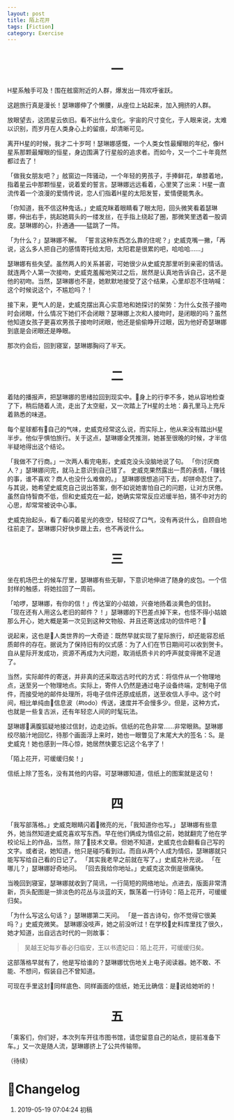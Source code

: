```yaml
---
layout: post
title: 陌上花开
tags: [Fiction]
category: Exercise
---
```


# <center> 一

H星系触手可及！围在舷窗附近的人群，爆发出一阵欢呼雀跃。

这趟旅行真是漫长！瑟琳娜伸了个懒腰，从座位上站起来，加入拥挤的人群。

放眼望去，这团星云依旧。看不出什么变化。宇宙的尺寸变化，于人眼来说，太难以识别，而岁月在人类身心上的留痕，却清晰可见。

离开H星的时候，我才二十岁呵！瑟琳娜感慨，一个人类女性最耀眼的年纪，像H星系那颗最耀眼的恒星，身边围满了行星般的追求者。而如今，又一个二十年竟然都过去了！

「做我女朋友吧？」舷窗边一阵骚动，一个年轻的男孩子，手捧鲜花，单膝着地，指着星云中那颗恒星，说着爱的誓言。瑟琳娜远远看着，心里笑了出来：H星一直流传着一个浪漫的爱情传说，恋人们指着H星的太阳发誓，爱情便能隽永。

「你知道，我不信这种鬼话。」史威克眯着眼睛看了眼太阳，回头微笑看着瑟琳娜，伸出右手，挑起她肩头的一缕发丝，在手指上绕起了圈，那微笑里透着一股调皮。瑟琳娜的心，扑通通——猛跳了一阵。

「为什么？」瑟琳娜不解。
「誓言这种东西怎么靠的住呢？」史威克嘴一撇，「再说，这么多人把自己的感情寄托给太阳，太阳君是很累的吧，哈哈哈……」

瑟琳娜有些失望。虽然两人的关系甚密，可她很少从史威克那里听到亲密的情话。就连两个人第一次接吻，史威克羞赧地笑过之后，居然是认真地告诉自己，这不是他的初吻。当然，瑟琳娜也不是，她默默地接受了这个结果，心里却忍不住呐喊：这个时候说这个，不尴尬吗？！

接下来，更气人的是，史威克摆出真心实意地和她探讨的架势：为什么女孩子接吻时会闭眼，什么情况下她们不会闭眼？瑟琳娜上次和人接吻时，是闭眼的吗？虽然他知道女孩子更喜欢男孩子接吻时闭眼，他还是偷偷睁开过眼，因为他好奇瑟琳娜到底是会闭眼还是睁眼。

那次约会后，回到寝室，瑟琳娜胸闷了半天。

# <center> 二

着陆的播报声，把瑟琳娜的思绪拉回到现实中。身上的行李不多，她从容地检查了下，稍后随着人流，走出了太空艇，又一次踏上了H星的土地：鼻孔里马上充斥着熟悉的味道。

每个星球都有自己的气味，史威克经常这么说，而实际上，他从来没有踏出H星半步。他似乎惧怕旅行。关于这点，瑟琳娜全凭推测，她甚至很晚的时候，才半信半疑地得出这个结论。

「我做不了行商。」一次两人看完电影，史威克没头没脑地说了句。
「你讨厌商人？」瑟琳娜问完，就马上意识到自己错了。
史威克果然露出一贯的表情，「赚钱的事，谁不喜欢？商人也没什么难做的。」
瑟琳娜很想追问下去，却拼命忍住了。与其说，她希望史威克自己说出答案，倒不如说她害怕自己的问题，让对方厌倦。虽然自恃智商不低，但和史威克在一起，她确实常常反应迟缓半拍，猜不中对方的心思，却常常被说中心事。

史威克抬起头，看了看闪着星光的夜空，轻轻叹了口气，没有再说什么，自顾自地往前走了。瑟琳娜只好快步跟上去，也不再说什么。

# <center> 三

坐在机场巴士的候车厅里，瑟琳娜有些无聊，下意识地伸进了随身的皮包。一个信封样的触感，将她拉回了一周前。

「哈啰，瑟琳娜，有你的信！」传达室的小姑娘，兴奋地扬着淡黄色的信封。
「现在还有人用这么老旧的邮件？！」瑟琳娜的下巴差点掉下来，也怪不得小姑娘那么开心，她大概是第一次见到这种文物般、并且还寄送成功的信件吧？

说起来，这也是人类世界的一大奇迹：既然早就实现了星际旅行，却还能容忍纸质邮件的存在。据说为了保持旧有的仪式感：为了人们在节日期间可以收到贺卡。自从星际开发成功，资源不再成为大问题，取消纸质卡片的呼声就变得微不足道了。

当然，实际邮件的寄送，并非真的还采取远古时代的方式：将信件从一个物理地点，送至另一个物理地点。实际上，寄件人仍然是通过电子设备终端，定制电子信件，而接受地的邮件处理所，将电子信件还原成纸质，送至收信人手中。这个时间，相比单纯由信息波（#todo）传送，速度并不会慢多少。但是，这种方式，也就是一些复古派，还有年轻恋人间的时髦玩法。

瑟琳娜满腹狐疑地接过信封，边走边拆。信纸的花色非常……非常眼熟。瑟琳娜绞尽脑汁地回忆，待那个画面浮上来时，她也一眼瞥见了末尾大大的签名：S。是史威克！她也感到一阵心惊，她居然快要忘记这个名字了！

「陌上花开，可缓缓归矣！」

信纸上除了签名，没有其他的内容。可瑟琳娜知道，信纸上的图案就是这句！

# <center> 四

「我写部落格。」史威克眼睛闪着微亮的光，「我知道你也写。」
瑟琳娜有些意外，她当然知道史威克喜欢写东西。早在他们俩成为情侣之前，她就翻完了他在学校论坛上的作品，当然，除了技术文章。但她不知道，史威克也会翻看自己写的文字。或者说，她知道，他只是碰巧看到过。而自从两个人成为情侣，瑟琳娜就只能写写给自己看的日记了。
「其实我老早之前就在写了。」史威克补充说。
「在哪儿？」瑟琳娜好奇地问。
「回去我给你地址。」史威克这次倒是很痛快。

当晚回到寝室，瑟琳娜就收到了简讯，一行简短的网络地址。点进去，版面非常清新，页头配图是一排淡色的花丛与淡蓝的天，飘荡着一行诗句：陌上花开，可缓缓归矣。

「为什么写这么句话？」瑟琳娜第二天问。
「是一首古诗句，你不觉得它很美吗？」史威克微笑。
瑟琳娜没吱声，她之前没听过！在学校史料库里找了很久，她才知道，出自远古时代的一则故事：

> 吴越王妃每岁春必归临安，王以书遗妃曰：陌上花开，可缓缓归矣。

这部落格早就有了，他是写给谁的？瑟琳娜忧伤地关上电子阅读器。她不敢、不能、不想问，假装自己不曾知道。

可现在手里这封同样底色、同样画面的信纸，她无比确信：是说给她听的！

# <center> 五

「乘客们，你们好，本次列车开往市图书馆，请您留意自己的站点，提前准备下车。」又一次是随人流，瑟琳娜挤上了公共传输带。

（待续）

# Changelog
1. 2019-05-19 07:04:24 初稿
